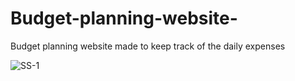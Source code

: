 # Budget-planning-website-
Budget planning website  made to keep track of the daily expenses


![SS-1](https://user-images.githubusercontent.com/51900501/118704532-da95e980-b834-11eb-9e25-ec427496ccf0.png)
